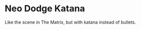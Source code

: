 Neo Dodge Katana
================

Like the scene in The Matrix, but with katana instead of bullets.
